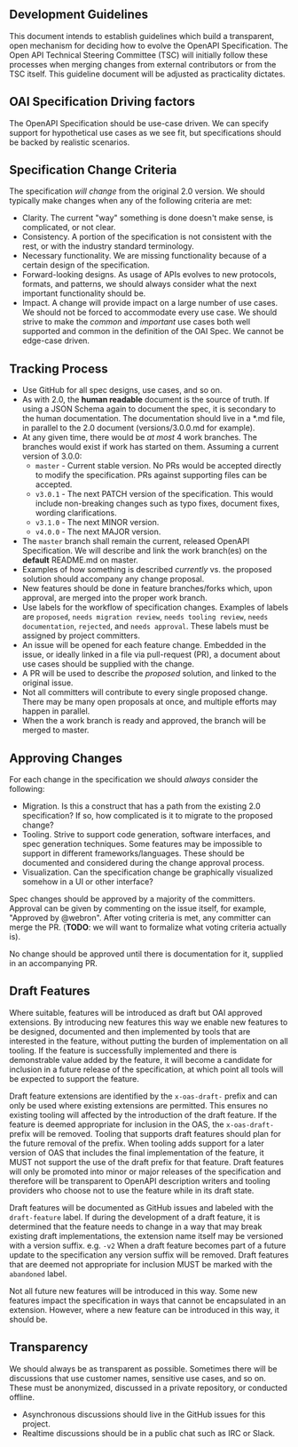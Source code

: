 ## Development Guidelines

This document intends to establish guidelines which build a transparent, open mechanism for deciding how to evolve the OpenAPI Specification. The Open API Technical Steering Committee (TSC) will initially follow these processes when merging changes from external contributors or from the TSC itself. This guideline document will be adjusted as practicality dictates.

## OAI Specification Driving factors

The OpenAPI Specification should be use-case driven.  We can specify support for hypothetical use cases as we see fit, but specifications should be backed by realistic scenarios.

## Specification Change Criteria

The specification _will change_ from the original 2.0 version.  We should typically make changes when any of the following criteria are met:

 - Clarity.  The current "way" something is done doesn't make sense, is complicated, or not clear.
 - Consistency.  A portion of the specification is not consistent with the rest, or with the industry standard terminology.
 - Necessary functionality.  We are missing functionality because of a certain design of the specification.
 - Forward-looking designs.  As usage of APIs evolves to new protocols, formats, and patterns, we should always consider what the next important functionality should be.
 - Impact.  A change will provide impact on a large number of use cases.  We should not be forced to accommodate every use case.  We should strive to make the _common_ and _important_ use cases both well supported and common in the definition of the OAI Spec.  We cannot be edge-case driven.


## Tracking Process

 - Use GitHub for all spec designs, use cases, and so on.
 - As with 2.0, the **human readable** document is the source of truth.  If using a JSON Schema again to document the spec, it is secondary to the human documentation.  The documentation should live in a *.md file, in parallel to the 2.0 document (versions/3.0.0.md for example).
 - At any given time, there would be _at most_ 4 work branches. The branches would exist if work has started on them. Assuming a current version of 3.0.0:
   - `master` - Current stable version. No PRs would be accepted directly to modify the specification. PRs against supporting files can be accepted.
   - `v3.0.1` - The next PATCH version of the specification. This would include non-breaking changes such as typo fixes, document fixes, wording clarifications.
   - `v3.1.0` - The next MINOR version.
   - `v4.0.0` - The next MAJOR version.
 - The `master` branch shall remain the current, released OpenAPI Specification.  We will describe and link the work branch(es) on the **default** README.md on master.
 - Examples of how something is described _currently_ vs. the proposed solution should accompany any change proposal.
 - New features should be done in feature branches/forks which, upon approval, are merged into the proper work branch.
 - Use labels for the workflow of specification changes.  Examples of labels are `proposed`, `needs migration review`, `needs tooling review`, `needs documentation`, `rejected`, and `needs approval`.  These labels must be assigned by project committers.
 - An issue will be opened for each feature change.  Embedded in the issue, or ideally linked in a file via pull-request (PR), a document about use cases should be supplied with the change.
 - A PR will be used to describe the _proposed_ solution, and linked to the original issue.
 - Not all committers will contribute to every single proposed change.  There may be many open proposals at once, and multiple efforts may happen in parallel.
 - When the a work branch is ready and approved, the branch will be merged to master.

## Approving Changes

For each change in the specification we should _always_ consider the following:

 - Migration.  Is this a construct that has a path from the existing 2.0 specification?  If so, how complicated is it to migrate to the proposed change?
 - Tooling.  Strive to support code generation, software interfaces, and spec generation techniques.  Some features may be impossible to support in different frameworks/languages.  These should be documented and considered during the change approval process.
 - Visualization.  Can the specification change be graphically visualized somehow in a UI or other interface?

Spec changes should be approved by a majority of the committers.  Approval can be given by commenting on the issue itself, for example, "Approved by @webron".  After voting criteria is met, any committer can merge the PR. (**TODO**: we will want to formalize what voting criteria actually is).

No change should be approved until there is documentation for it, supplied in an accompanying PR.

## Draft Features

Where suitable, features will be introduced as draft but OAI approved extensions.
By introducing new features this way we enable new features to be designed, documented and then implemented by tools that are interested in the feature, without putting the burden of implementation on all tooling.
If the feature is successfully implemented and there is demonstrable value added by the feature, it will become a candidate for inclusion in a future release of the specification, at which point all tools will be expected to support the feature.

Draft feature extensions are identified by the `x-oas-draft-` prefix and can only be used where existing extensions are permitted.
This ensures no existing tooling will affected by the introduction of the draft feature.
If the feature is deemed appropriate for inclusion in the OAS, the `x-oas-draft-` prefix will be removed.
Tooling that supports draft features should plan for the future removal of the prefix.
When tooling adds support for a later version of OAS that includes the final implementation of the feature, it MUST not support the use of the draft prefix for that feature.
Draft features will only be promoted into minor or major releases of the specification and therefore will be transparent to OpenAPI description writers and tooling providers who choose not to use the feature while in its draft state.

Draft features will be documented as GitHub issues and labeled with the `draft-feature` label.
If during the development of a draft feature, it is determined that the feature needs to change in a way that may break existing draft implementations, the extension name itself may be versioned with a version suffix. e.g. `-v2`
When a draft feature becomes part of a future update to the specification any version suffix will be removed.
Draft features that are deemed not appropriate for inclusion MUST be marked with the `abandoned` label.

Not all future new features will be introduced in this way.
Some new features impact the specification in ways that cannot be encapsulated in an extension.
However, where a new feature can be introduced in this way, it should be.

## Transparency

We should always be as transparent as possible.  Sometimes there will be discussions that use customer names, sensitive use cases, and so on.  These must be anonymized, discussed in a private repository, or conducted offline.

 - Asynchronous discussions should live in the GitHub issues for this project.
 - Realtime discussions should be in a public chat such as IRC or Slack.

